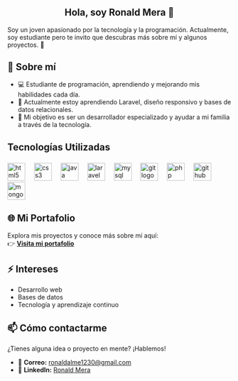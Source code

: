 #
<h2 align="center">Hola, soy Ronald Mera 👋</h2>

Soy un joven apasionado por la tecnología y la programación. Actualmente, soy estudiante pero te invito que descubras más sobre mí y algunos proyectos. 🚀

## 🌟 Sobre mí
- 💻 Estudiante de programación, aprendiendo y mejorando mis habilidades cada día.
- 🌱 Actualmente estoy aprendiendo Laravel, diseño responsivo y bases de datos relacionales.
- 🎯 Mi objetivo es ser un desarrollador especializado y ayudar a mi familia a través de la tecnología.


###

<h2 align="left">Tecnologías Utilizadas</h2>

###

<div align="left">
  <img src="https://cdn.jsdelivr.net/gh/devicons/devicon/icons/html5/html5-original.svg" height="40" alt="html5 logo"  />
  <img width="12" />
  <img src="https://cdn.jsdelivr.net/gh/devicons/devicon/icons/css3/css3-original.svg" height="40" alt="css3 logo"  />
  <img width="12" />
  <img src="https://cdn.jsdelivr.net/gh/devicons/devicon/icons/java/java-original.svg" height="40" alt="java logo"  />
  <img width="12" />
  <img src="https://cdn.jsdelivr.net/gh/devicons/devicon/icons/laravel/laravel-original.svg" height="40" alt="laravel logo"  />
  <img width="12" />
  <img src="https://cdn.jsdelivr.net/gh/devicons/devicon/icons/mysql/mysql-original.svg" height="40" alt="mysql logo"  />
  <img width="12" />
  <img src="https://cdn.jsdelivr.net/gh/devicons/devicon/icons/git/git-original.svg" height="40" alt="git logo"  />
  <img width="12" />
  <img src="https://cdn.jsdelivr.net/gh/devicons/devicon/icons/php/php-original.svg" height="40" alt="php logo"  />
  <img width="12" />
  <img src="https://cdn.jsdelivr.net/gh/devicons/devicon/icons/github/github-original.svg" height="40" alt="github logo"  />
  <img width="12" />
  <img src="https://cdn.jsdelivr.net/gh/devicons/devicon/icons/mongodb/mongodb-original.svg" height="40" alt="mongodb logo"  />
</div>

###

## 🌐 Mi Portafolio
Explora mis proyectos y conoce más sobre mí aquí:  
👉 **[Visita mi portafolio](https://ronaldmera.github.io/MiPortafoliov2/)**


## ⚡ Intereses
- Desarrollo web
- Bases de datos
- Tecnología y aprendizaje continuo

## 📫 Cómo contactarme
¿Tienes alguna idea o proyecto en mente? ¡Hablemos!  
- 📧 **Correo:** [ronaldalme1230@gmail.com](mailto:ronaldalme1230@gmail.com)  
- 💼 **LinkedIn:** [Ronald Mera](https://www.linkedin.com/in/ronald-mera-330683315)  


